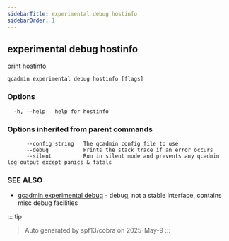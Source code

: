 ```yaml
---
sidebarTitle: experimental debug hostinfo
sidebarOrder: 1
---
```


## experimental debug hostinfo

print hostinfo

```
qcadmin experimental debug hostinfo [flags]
```

### Options

```
  -h, --help   help for hostinfo
```

### Options inherited from parent commands

```
      --config string   The qcadmin config file to use
      --debug           Prints the stack trace if an error occurs
      --silent          Run in silent mode and prevents any qcadmin log output except panics & fatals
```

### SEE ALSO

* [qcadmin experimental debug](experimental_debug.md)	 - debug, not a stable interface, contains misc debug facilities

::: tip
>Auto generated by spf13/cobra on 2025-May-9
:::
